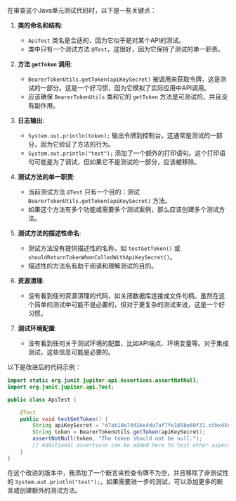 在审查这个Java单元测试代码时，以下是一些关键点：

1. **类的命名和结构**:
    - `ApiTest` 类名是合适的，因为它似乎是对某个API的测试。
    - 类中只有一个测试方法 `@Test`，这很好，因为它保持了测试的单一职责。

2. **方法 `getToken` 调用**:
    - `BearerTokenUtils.getToken(apiKeySecret)` 被调用来获取令牌，这是测试的一部分。这是一个好习惯，因为它模拟了实际应用中API调用。
    - 应该确保 `BearerTokenUtils` 类和它的 `getToken` 方法是可测试的，并且没有副作用。

3. **日志输出**:
    - `System.out.println(token);` 输出令牌到控制台。这通常是测试的一部分，因为它验证了方法的行为。
    - `System.out.println("test");` 添加了一个额外的打印语句。这个打印语句可能是为了调试，但如果它不是测试的一部分，应该被移除。

4. **测试方法的单一职责**:
    - 当前测试方法 `@Test` 只有一个目的：测试 `BearerTokenUtils.getToken(apiKeySecret)` 方法。
    - 如果这个方法有多个功能或需要多个测试案例，那么应该创建多个测试方法。

5. **测试方法的描述性命名**:
    - 测试方法没有提供描述性的名称，如 `testGetToken()` 或 `shouldReturnTokenWhenCalledWithApiKeySecret()`。
    - 描述性的方法名有助于阅读和理解测试的目的。

6. **资源清理**:
    - 没有看到任何资源清理的代码，如关闭数据库连接或文件句柄。虽然在这个简单的测试中可能不是必要的，但对于更复杂的测试来说，这是一个好习惯。

7. **测试环境配置**:
    - 没有看到任何关于测试环境的配置，比如API端点、环境变量等。对于集成测试，这些信息可能是必要的。

以下是改进后的代码示例：

```java
import static org.junit.jupiter.api.Assertions.assertNotNull;
import org.junit.jupiter.api.Test;

public class ApiTest {

    @Test
    public void testGetToken() {
        String apiKeySecret = "d7ab18e74d26e4da7af7fe165be60f31.otbx4XcKOUFKSA65";
        String token = BearerTokenUtils.getToken(apiKeySecret);
        assertNotNull(token, "The token should not be null.");
        // Additional assertions can be added here to test other aspects of the token
    }
}
```

在这个改进的版本中，我添加了一个断言来检查令牌不为空，并且移除了非测试性的 `System.out.println("test");`。如果需要进一步的测试，可以添加更多的断言或创建额外的测试方法。